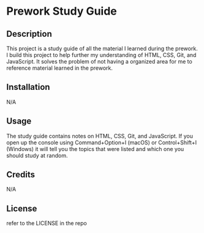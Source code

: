 # Prework Study Guide

## Description

 This project is a study guide of all the material I learned during the prework. I build this project to help further my understanding of HTML, CSS, Git, and JavaScript. It solves the problem of not having a organized area for me to reference material learned in the prework.

## Installation

N/A

## Usage

The study guide contains notes on HTML, CSS, Git, and JavaScript. If you open up the console using Command+Option+I (macOS) or Control+Shift+I (Windows) it will tell you the topics that were listed and which one you should study at random.


## Credits

N/A

## License

refer to the LICENSE in the repo

